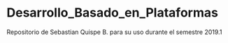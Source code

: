 # Desarrollo_Basado_en_Plataformas
Repositorio de Sebastian Quispe B. para su uso durante el semestre 2019.1